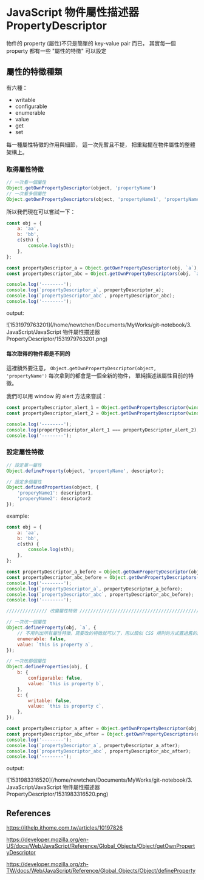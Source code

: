 # JavaScript 物件屬性描述器 PropertyDescriptor

物件的 property (屬性)不只是簡單的 key-value pair 而已，
其實每一個 property 都有一些 "屬性的特徵" 可以設定

## 屬性的特徵種類

有六種：

- writable
- configurable
- enumerable
- value
- get
- set

每一種屬性特徵的作用與細節，
這一次先暫且不提，
把重點擺在物件屬性的整體架構上。

### 取得屬性特徵

```javascript
// 一次看一個屬性
Object.getOwnPropertyDescriptor(object, 'propertyName')
// 一次看多個屬性
Object.getOwnPropertyDescriptors(object, 'propertyName1', 'propertyName2', ...)
```

所以我們現在可以嘗試一下：

```javascript
const obj = {
    a: 'aa',
    b: 'bb',
    c(sth) {
        console.log(sth);
    },
};

const propertyDescriptor_a = Object.getOwnPropertyDescriptor(obj, `a`);
const propertyDescriptor_abc = Object.getOwnPropertyDescriptors(obj, `a`, `b`, `c`);

console.log('--------');
console.log(`propertyDescriptor_a`, propertyDescriptor_a);
console.log(`propertyDescriptor_abc`, propertyDescriptor_abc);
console.log('--------');
```

 output:

![1531979763201](/home/newtchen/Documents/MyWorks/git-notebook/3. JavaScript/JavaScript 物件屬性描述器 PropertyDescriptor/1531979763201.png)

#### 每次取得的物件都是不同的

這裡額外要注意，
`Object.getOwnPropertyDescriptor(object, 'propertyName')` 每次拿到的都會是一個全新的物件，
單純描述該屬性目前的特徵。

我們可以用 window 的 alert 方法來嘗試：

```javascript
const propertyDescriptor_alert_1 = Object.getOwnPropertyDescriptor(window, `alert`);
const propertyDescriptor_alert_2 = Object.getOwnPropertyDescriptor(window, `alert`);

console.log('--------');
console.log(propertyDescriptor_alert_1 === propertyDescriptor_alert_2); //false
console.log('--------');
```

### 設定屬性特徵

```javascript
// 設定單一屬性
Object.defineProperty(object, 'propertyName', descriptor);

// 設定多個屬性
Object.definedProperties(object, {
  	'properyName1': descriptor1,
  	'properyName2': descriptor2
});
```

example:

```javascript
const obj = {
    a: 'aa',
    b: 'bb',
    c(sth) {
        console.log(sth);
    },
};

const propertyDescriptor_a_before = Object.getOwnPropertyDescriptor(obj, `a`);
const propertyDescriptor_abc_before = Object.getOwnPropertyDescriptors(obj, `a`, `b`, `c`);
console.log('--------');
console.log(`propertyDescriptor_a`, propertyDescriptor_a_before);
console.log(`propertyDescriptor_abc`, propertyDescriptor_abc_before);
console.log('--------');

/////////////// 改變屬性特徵 ///////////////////////////////////////////////////////////

// 一次改一個屬性
Object.defineProperty(obj, `a`, {
    // 不用列出所有屬性特徵，寫要改的特徵就可以了，用以類似 CSS 規則的方式蓋過舊的設定
    enumerable: false,
    value: `this is property a`,
});

// 一次改都個屬性
Object.defineProperties(obj, {
    b: {
        configurable: false,
        value: `this is property b`,
    },
    c: {
        writable: false,
        value: `this is property c`,
    },
});

const propertyDescriptor_a_after = Object.getOwnPropertyDescriptor(obj, `a`);
const propertyDescriptor_abc_after = Object.getOwnPropertyDescriptors(obj, `a`, `b`, `c`);
console.log('--------');
console.log(`propertyDescriptor_a`, propertyDescriptor_a_after);
console.log(`propertyDescriptor_abc`, propertyDescriptor_abc_after);
console.log('--------');
```

output:

![1531983316520](/home/newtchen/Documents/MyWorks/git-notebook/3. JavaScript/JavaScript 物件屬性描述器 PropertyDescriptor/1531983316520.png)

## References

https://ithelp.ithome.com.tw/articles/10197826

https://developer.mozilla.org/en-US/docs/Web/JavaScript/Reference/Global_Objects/Object/getOwnPropertyDescriptor

https://developer.mozilla.org/zh-TW/docs/Web/JavaScript/Reference/Global_Objects/Object/defineProperty